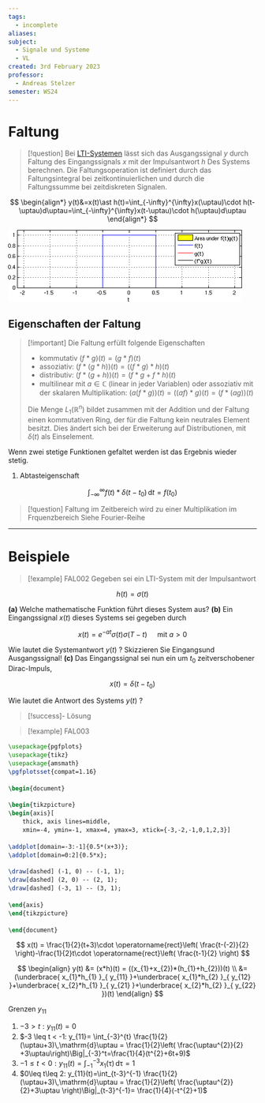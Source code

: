 ```yaml
---
tags:
  - incomplete
aliases: 
subject:
  - Signale und Systeme
  - VL
created: 3rd February 2023
professor:
  - Andreas Stelzer
semester: WS24
---
```


# Faltung

> [!question] Bei [LTI-Systemen](LTI-Systeme.md) lässt sich das Ausgangssignal $y$ durch Faltung des Eingangssignals $x$ mit der Impulsantwort $h$ Des Systems berechnen.
> Die Faltungsoperation ist definiert durch das Faltungsintegral bei zeitkontinuierlichen und durch die Faltungssumme bei zeitdiskreten Signalen.

$$
\begin{align*}
y(t)&=x(t)\ast h(t)=\int_{-\infty}^{\infty}x(\uptau)\cdot h(t-\uptau)d\uptau=\int_{-\infty}^{\infty}x(t-\uptau)\cdot h(\uptau)d\uptau
\end{align*}
$$

![Convolution_of_box_signal_with_itself](./assets/Convolution_of_box_signal_with_itself.gif)

## Eigenschaften der Faltung

> [!important] Die Faltung erfüllt folgende Eigenschaften
> 
> - kommutativ $(f * g)(t)=(g * f)(t)$
> - assoziativ: $(f *(g * h))(t)=((f * g) * h)(t)$
> - distributiv: $(f *(g+h))(t)=(f * g+f * h)(t)$
> - multilinear mit $a \in \mathbb{C}$ (linear in jeder Variablen) oder assoziativ mit der skalaren Multiplikation:
> $(a(f * g))(t)=((a f) * g)(t)=(f *(a g))(t)$
> 
> 
> 
> 
> Die Menge $L_1\left(\mathbb{R}^n\right)$ bildet zusammen mit der Addition und der Faltung einen kommutativen Ring, der für die Faltung kein neutrales Element besitzt. Dies ändert sich bei der Erweiterung auf Distributionen, mit $\delta(t)$ als Einselement.

Wenn zwei stetige Funktionen gefaltet werden ist das Ergebnis wieder stetig.


1. Abtasteigenschaft

$$
\int_{-\infty}^{\infty}f(t)*\delta(t-t_{0})\,\mathrm{d}t = f(t_{0})
$$

> [!question] Faltung im Zeitbereich wird zu einer Multiplikation im Frquenzbereich
> Siehe Fourier-Reihe

---

# Beispiele

>[!example] FAL002
Gegeben sei ein LTI-System mit der Impulsantwort

$$
h(t)=\sigma(t)
$$

**(a)** Welche mathematische Funktion führt dieses System aus?
**(b)** Ein Eingangssignal $x(t)$ dieses Systems sei gegeben durch

$$
x(t)=e^{-a t} \sigma(t) \sigma(T-t) \quad \text { mit } a>0
$$


Wie lautet die Systemantwort $y(t)$ ? Skizzieren Sie Eingangsund Ausgangssignal!
**(c)** Das Eingangssignal sei nun ein um $t_0$ zeitverschobener Dirac-Impuls,

$$
x(t)=\delta\left(t-t_0\right)
$$


Wie lautet die Antwort des Systems $y(t)$ ?

> [!success]- Lösung


>[!example] FAL003

```tikz
\usepackage{pgfplots}
\usepackage{tikz}
\usepackage{amsmath}
\pgfplotsset{compat=1.16}

\begin{document}

\begin{tikzpicture}
\begin{axis}[
    thick, axis lines=middle,
    xmin=-4, ymin=-1, xmax=4, ymax=3, xtick={-3,-2,-1,0,1,2,3}]

\addplot[domain=-3:-1]{0.5*(x+3)};
\addplot[domain=0:2]{0.5*x};

\draw[dashed] (-1, 0) -- (-1, 1);
\draw[dashed] (2, 0) -- (2, 1); 
\draw[dashed] (-3, 1) -- (3, 1); 

\end{axis}
\end{tikzpicture}

\end{document}
```

$$
x(t) = \frac{1}{2}(t+3)\cdot \operatorname{rect}\left( \frac{t-(-2)}{2} \right)-\frac{1}{2}t\cdot \operatorname{rect}\left( \frac{t-1}{2} \right)
$$

$$
\begin{align}
y(t) &= (x*h)(t) = ((x_{1}+x_{2})*(h_{1}+h_{2}))(t) \\
&= (\underbrace{ x_{1}*h_{1} }_{ y_{11} }+\underbrace{ x_{1}*h_{2} }_{ y_{12} }+\underbrace{ x_{2}*h_{1} }_{ y_{21} }+\underbrace{ x_{2}*h_{2} }_{ y_{22} })(t)
\end{align}
$$

Grenzen $y_{11}$

1. $-3>t: y_{11}(t) = 0$
2. $-3 \leq t < -1: y_{11}= \int_{-3}^{t} \frac{1}{2}(\uptau+3)\,\mathrm{d}\uptau = \frac{1}{2}\left( \frac{\uptau^{2}}{2} +3\uptau\right)\Big|_{-3}^t=\frac{1}{4}(t^{2}+6t+9)$
3. $-1\leq t<0: y_{11}(t)=\int_{-1}^{-3} x_{1}(\uptau)\,\mathrm{d}\uptau=1$
4. $0\leq t\leq 2: y_{11}(t)=\int_{t-3}^{-1} \frac{1}{2}(\uptau+3)\,\mathrm{d}\uptau = \frac{1}{2}\left( \frac{\uptau^{2}}{2}+3\uptau \right)\Big|_{t-3}^{-1}= \frac{1}{4}(-t^{2}+1)$ 
